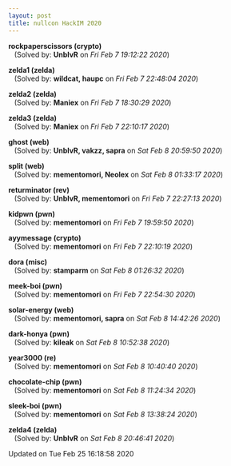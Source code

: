 ```yaml
---
layout: post
title: nullcon HackIM 2020
---
```


<!--break-->

**rockpaperscissors (crypto)**  
&nbsp;&nbsp;&nbsp;(Solved by: **UnblvR** on _Fri Feb  7 19:12:22 2020_)  
  
**zelda1 (zelda)**  
&nbsp;&nbsp;&nbsp;(Solved by: **wildcat, haupc** on _Fri Feb  7 22:48:04 2020_)  
  
**zelda2 (zelda)**  
&nbsp;&nbsp;&nbsp;(Solved by: **Maniex** on _Fri Feb  7 18:30:29 2020_)  
  
**zelda3 (zelda)**  
&nbsp;&nbsp;&nbsp;(Solved by: **Maniex** on _Fri Feb  7 22:10:17 2020_)  
  
**ghost (web)**  
&nbsp;&nbsp;&nbsp;(Solved by: **UnblvR, vakzz, sapra** on _Sat Feb  8 20:59:50 2020_)  
  
**split (web)**  
&nbsp;&nbsp;&nbsp;(Solved by: **mementomori, Neolex** on _Sat Feb  8 01:33:17 2020_)  
  
**returminator (rev)**  
&nbsp;&nbsp;&nbsp;(Solved by: **UnblvR, mementomori** on _Fri Feb  7 22:27:13 2020_)  
  
**kidpwn (pwn)**  
&nbsp;&nbsp;&nbsp;(Solved by: **mementomori** on _Fri Feb  7 19:59:50 2020_)  
  
**ayymessage (crypto)**  
&nbsp;&nbsp;&nbsp;(Solved by: **mementomori** on _Fri Feb  7 22:10:19 2020_)  
  
**dora (misc)**  
&nbsp;&nbsp;&nbsp;(Solved by: **stamparm** on _Sat Feb  8 01:26:32 2020_)  
  
**meek-boi (pwn)**  
&nbsp;&nbsp;&nbsp;(Solved by: **mementomori** on _Fri Feb  7 22:54:30 2020_)  
  
**solar-energy (web)**  
&nbsp;&nbsp;&nbsp;(Solved by: **mementomori, sapra** on _Sat Feb  8 14:42:26 2020_)  
  
**dark-honya (pwn)**  
&nbsp;&nbsp;&nbsp;(Solved by: **kileak** on _Sat Feb  8 10:52:38 2020_)  
  
**year3000 (re)**  
&nbsp;&nbsp;&nbsp;(Solved by: **mementomori** on _Sat Feb  8 10:40:40 2020_)  
  
**chocolate-chip (pwn)**  
&nbsp;&nbsp;&nbsp;(Solved by: **mementomori** on _Sat Feb  8 11:24:34 2020_)  
  
**sleek-boi (pwn)**  
&nbsp;&nbsp;&nbsp;(Solved by: **mementomori** on _Sat Feb  8 13:38:24 2020_)  
  
**zelda4 (zelda)**  
&nbsp;&nbsp;&nbsp;(Solved by: **UnblvR** on _Sat Feb  8 20:46:41 2020_)  
  


Updated on Tue Feb 25 16:18:58 2020
